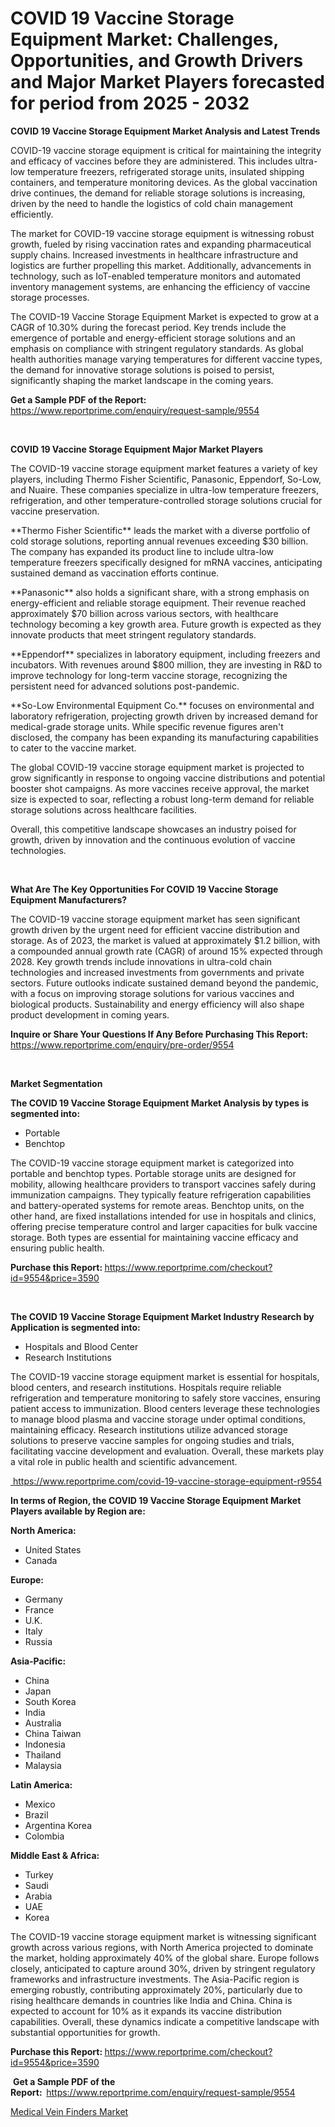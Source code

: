 <p><h1>COVID 19 Vaccine Storage Equipment Market: Challenges, Opportunities, and Growth Drivers and Major Market Players forecasted for period from 2025 - 2032</h1></p><p><strong>COVID 19 Vaccine Storage Equipment Market Analysis and Latest Trends</strong></p>
<p><p>COVID-19 vaccine storage equipment is critical for maintaining the integrity and efficacy of vaccines before they are administered. This includes ultra-low temperature freezers, refrigerated storage units, insulated shipping containers, and temperature monitoring devices. As the global vaccination drive continues, the demand for reliable storage solutions is increasing, driven by the need to handle the logistics of cold chain management efficiently.</p><p>The market for COVID-19 vaccine storage equipment is witnessing robust growth, fueled by rising vaccination rates and expanding pharmaceutical supply chains. Increased investments in healthcare infrastructure and logistics are further propelling this market. Additionally, advancements in technology, such as IoT-enabled temperature monitors and automated inventory management systems, are enhancing the efficiency of vaccine storage processes.</p><p>The COVID-19 Vaccine Storage Equipment Market is expected to grow at a CAGR of 10.30% during the forecast period. Key trends include the emergence of portable and energy-efficient storage solutions and an emphasis on compliance with stringent regulatory standards. As global health authorities manage varying temperatures for different vaccine types, the demand for innovative storage solutions is poised to persist, significantly shaping the market landscape in the coming years.</p></p>
<p><strong>Get a Sample PDF of the Report:&nbsp;</strong> <a href="https://www.reportprime.com/enquiry/request-sample/9554?utm_campaign=3017&utm_medium=2&utm_source=Github&utm_content=ia&utm_term=20032025&utm_id=covid-19-vaccine-storage-equipment">https://www.reportprime.com/enquiry/request-sample/9554</a></p>
<p>&nbsp;</p>
<p><strong>COVID 19 Vaccine Storage Equipment Major Market Players</strong></p>
<p><p>The COVID-19 vaccine storage equipment market features a variety of key players, including Thermo Fisher Scientific, Panasonic, Eppendorf, So-Low, and Nuaire. These companies specialize in ultra-low temperature freezers, refrigeration, and other temperature-controlled storage solutions crucial for vaccine preservation.</p><p>**Thermo Fisher Scientific** leads the market with a diverse portfolio of cold storage solutions, reporting annual revenues exceeding $30 billion. The company has expanded its product line to include ultra-low temperature freezers specifically designed for mRNA vaccines, anticipating sustained demand as vaccination efforts continue.</p><p>**Panasonic** also holds a significant share, with a strong emphasis on energy-efficient and reliable storage equipment. Their revenue reached approximately $70 billion across various sectors, with healthcare technology becoming a key growth area. Future growth is expected as they innovate products that meet stringent regulatory standards.</p><p>**Eppendorf** specializes in laboratory equipment, including freezers and incubators. With revenues around $800 million, they are investing in R&D to improve technology for long-term vaccine storage, recognizing the persistent need for advanced solutions post-pandemic.</p><p>**So-Low Environmental Equipment Co.** focuses on environmental and laboratory refrigeration, projecting growth driven by increased demand for medical-grade storage units. While specific revenue figures aren't disclosed, the company has been expanding its manufacturing capabilities to cater to the vaccine market.</p><p>The global COVID-19 vaccine storage equipment market is projected to grow significantly in response to ongoing vaccine distributions and potential booster shot campaigns. As more vaccines receive approval, the market size is expected to soar, reflecting a robust long-term demand for reliable storage solutions across healthcare facilities.</p><p>Overall, this competitive landscape showcases an industry poised for growth, driven by innovation and the continuous evolution of vaccine technologies.</p></p>
<p>&nbsp;</p>
<p><strong>What Are The Key Opportunities For COVID 19 Vaccine Storage Equipment Manufacturers?</strong></p>
<p><p>The COVID-19 vaccine storage equipment market has seen significant growth driven by the urgent need for efficient vaccine distribution and storage. As of 2023, the market is valued at approximately $1.2 billion, with a compounded annual growth rate (CAGR) of around 15% expected through 2028. Key growth trends include innovations in ultra-cold chain technologies and increased investments from governments and private sectors. Future outlooks indicate sustained demand beyond the pandemic, with a focus on improving storage solutions for various vaccines and biological products. Sustainability and energy efficiency will also shape product development in coming years.</p></p>
<p><strong>Inquire or Share Your Questions If Any Before Purchasing This Report:</strong> <a href="https://www.reportprime.com/enquiry/pre-order/9554?utm_campaign=3017&utm_medium=2&utm_source=Github&utm_content=ia&utm_term=20032025&utm_id=covid-19-vaccine-storage-equipment">https://www.reportprime.com/enquiry/pre-order/9554</a></p>
<p>&nbsp;</p>
<p><strong>Market Segmentation</strong></p>
<p><strong>The COVID 19 Vaccine Storage Equipment Market Analysis by types is segmented into:</strong></p>
<p><ul><li>Portable</li><li>Benchtop</li></ul></p>
<p><p>The COVID-19 vaccine storage equipment market is categorized into portable and benchtop types. Portable storage units are designed for mobility, allowing healthcare providers to transport vaccines safely during immunization campaigns. They typically feature refrigeration capabilities and battery-operated systems for remote areas. Benchtop units, on the other hand, are fixed installations intended for use in hospitals and clinics, offering precise temperature control and larger capacities for bulk vaccine storage. Both types are essential for maintaining vaccine efficacy and ensuring public health.</p></p>
<p><strong>Purchase this Report:&nbsp;</strong><a href="https://www.reportprime.com/checkout?id=9554&price=3590&utm_campaign=3017&utm_medium=2&utm_source=Github&utm_content=ia&utm_term=20032025&utm_id=covid-19-vaccine-storage-equipment">https://www.reportprime.com/checkout?id=9554&price=3590</a></p>
<p>&nbsp;</p>
<p><strong>The COVID 19 Vaccine Storage Equipment Market Industry Research by Application is segmented into:</strong></p>
<p><ul><li>Hospitals and Blood Center</li><li>Research Institutions</li></ul></p>
<p><p>The COVID-19 vaccine storage equipment market is essential for hospitals, blood centers, and research institutions. Hospitals require reliable refrigeration and temperature monitoring to safely store vaccines, ensuring patient access to immunization. Blood centers leverage these technologies to manage blood plasma and vaccine storage under optimal conditions, maintaining efficacy. Research institutions utilize advanced storage solutions to preserve vaccine samples for ongoing studies and trials, facilitating vaccine development and evaluation. Overall, these markets play a vital role in public health and scientific advancement.</p></p>
<p><a href="https://www.reportprime.com/covid-19-vaccine-storage-equipment-r9554?utm_campaign=3017&utm_medium=2&utm_source=Github&utm_content=ia&utm_term=20032025&utm_id=covid-19-vaccine-storage-equipment">&nbsp;https://www.reportprime.com/covid-19-vaccine-storage-equipment-r9554</a></p>
<p><strong>In terms of Region, the COVID 19 Vaccine Storage Equipment Market Players available by Region are:</strong></p>
<p>
    <p> <strong> North America: </strong>
        <ul>
            <li>United States</li>
            <li>Canada</li>
        </ul>
        </p> 
    <p> <strong> Europe: </strong>
        <ul>
            <li>Germany</li>
            <li>France</li>
            <li>U.K.</li>
            <li>Italy</li>
            <li>Russia</li>
        </ul>
        </p> 
    <p> <strong> Asia-Pacific: </strong>
        <ul>
            <li>China</li>
            <li>Japan</li>
            <li>South Korea</li>
            <li>India</li>
            <li>Australia</li>
            <li>China Taiwan</li>
            <li>Indonesia</li>
            <li>Thailand</li>
            <li>Malaysia</li>
        </ul>
        </p> 
    <p> <strong> Latin America: </strong>
        <ul>
            <li>Mexico</li>
            <li>Brazil</li>
            <li>Argentina Korea</li>
            <li>Colombia</li>
        </ul>
        </p> 
    <p> <strong> Middle East & Africa: </strong>
        <ul>
            <li>Turkey</li>
            <li>Saudi</li>
            <li>Arabia</li>
            <li>UAE</li>
            <li>Korea</li>
        </ul>
    </p>
    </p>
<p><p>The COVID-19 vaccine storage equipment market is witnessing significant growth across various regions, with North America projected to dominate the market, holding approximately 40% of the global share. Europe follows closely, anticipated to capture around 30%, driven by stringent regulatory frameworks and infrastructure investments. The Asia-Pacific region is emerging robustly, contributing approximately 20%, particularly due to rising healthcare demands in countries like India and China. China is expected to account for 10% as it expands its vaccine distribution capabilities. Overall, these dynamics indicate a competitive landscape with substantial opportunities for growth.</p></p>
<p><strong>Purchase this Report: </strong><a href="https://www.reportprime.com/checkout?id=9554&price=3590&utm_campaign=3017&utm_medium=2&utm_source=Github&utm_content=ia&utm_term=20032025&utm_id=covid-19-vaccine-storage-equipment">https://www.reportprime.com/checkout?id=9554&price=3590</a></p>
<p>&nbsp;<strong>Get a Sample PDF of the Report:&nbsp;&nbsp;</strong><a href="https://www.reportprime.com/enquiry/request-sample/9554?utm_campaign=3017&utm_medium=2&utm_source=Github&utm_content=ia&utm_term=20032025&utm_id=covid-19-vaccine-storage-equipment">https://www.reportprime.com/enquiry/request-sample/9554</a></p>
<p><strong></strong></p>
<p><p><a href="https://github.com/boysabotzoc/Market-Research-Report-List-1/blob/main/medical-vein-finders-market.md?utm_campaign=3017&utm_medium=2&utm_source=Github&utm_content=ia&utm_term=20032025&utm_id=covid-19-vaccine-storage-equipment">Medical Vein Finders Market</a></p></p>